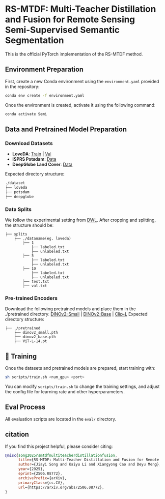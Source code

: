 # RS-MTDF: Multi-Teacher Distillation and Fusion for Remote Sensing Semi-Supervised Semantic Segmentation
This is the official PyTorch implementation of the RS-MTDF method.

## Environment Preparation

First, create a new Conda environment using the `environment.yaml`  provided in the repository:

```bash
conda env create -f environment.yaml
```
Once the environment is created, activate it using the following command:
```bash
conda activate Semi
```
## Data and Pretrained Model Preparation

### Download Datasets

- **LoveDA**: [Train](https://zenodo.org/records/5706578/files/Train.zip?download=1) | [Val](https://zenodo.org/records/5706578/files/Val.zip?download=1)
- **ISPRS Potsdam**: [Data](https://www.isprs.org/resources/datasets/benchmarks/UrbanSemLab/2d-sem-label-potsdam.aspx)
- **DeepGlobe Land Cover**: [Data](https://www.kaggle.com/datasets/balraj98/deepglobe-land-cover-classification-dataset)

Expected directory structure:

```bash
./dataset
├── loveda
├── potsdam
├── deepglobe
```
### Data Splits
We follow the experimental setting from [DWL](https://github.com/zhu-xlab/RS-DWL/tree/main/dataloader). After cropping and splitting, the structure should be:
```
├── splits
    ├── ./dataname(eg. loveda)
        ├── 1
            ├── labeled.txt
            ├── unlabeled.txt
        ├── 5
            ├── labeled.txt
            ├── unlabeled.txt
        ├── 10
            ├── labeled.txt
            ├── unlabeled.txt
        ├── test.txt
        ├── val.txt
```
### Pre-trained Encoders
Download the following pretrained models and place them in the ./pretrained directory:
[DINOv2-Small](https://dl.fbaipublicfiles.com/dinov2/dinov2_vits14/dinov2_vits14_pretrain.pth) | [DINOv2-Base](https://dl.fbaipublicfiles.com/dinov2/dinov2_vitb14/dinov2_vitb14_pretrain.pth) | [Clip-L](https://huggingface.co/openai/clip-vit-large-patch14)
Expected directory structure:
```
├── ./pretrained
    ├── dinov2_small.pth
    ├── dinov2_base.pth
    ├── ViT-L-14.pt
```
## 🚀 Training
Once the datasets and pretrained models are prepared, start training with:
```bash
sh scripts/train.sh <num_gpu> <port>
```
You can modify `scripts/train.sh` to change the training settings, and adjust the config file for learning rate and other hyperparameters.

## Eval Process
All evaluation scripts are located in the `eval/` directory.

## citation
If you find this project helpful, please consider citing:
``` bibtex
@misc{song2025rsmtdfmultiteacherdistillationfusion,
      title={RS-MTDF: Multi-Teacher Distillation and Fusion for Remote Sensing Semi-Supervised Semantic Segmentation}, 
      author={Jiayi Song and Kaiyu Li and Xiangyong Cao and Deyu Meng},
      year={2025},
      eprint={2506.08772},
      archivePrefix={arXiv},
      primaryClass={cs.CV},
      url={https://arxiv.org/abs/2506.08772}, 
}
```
